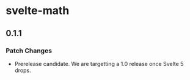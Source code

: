 # svelte-math

## 0.1.1

### Patch Changes

- Prerelease candidate. We are targetting a 1.0 release once Svelte 5 drops.
